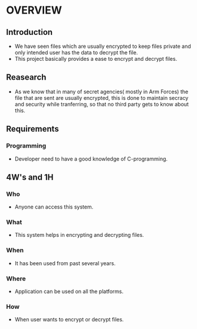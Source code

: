 # OVERVIEW

## Introduction

* We have seen files which are usually encrypted to keep files private and only intended user has the data to decrypt the file.
* This project basically provides a ease to encrypt and decrypt files.



## Reasearch

* As we know that in many of secret agencies( mostly in Arm Forces) the file that are sent are usually encrypted, this is done to maintain secracy and 
security while tranferring, so that no third party gets to know about this.

## Requirements
### Programming
* Developer need to have a good knowledge of C-programming.

## 4W's and 1H

### Who 
* Anyone can access this system.

### What
* This system helps in encrypting and decrypting files.

### When
* It has been used from past several years.

### Where
* Application can be used on all the platforms.

### How
* When user wants to encrypt or decrypt files.

